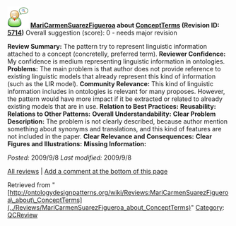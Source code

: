 [![](../images/thumb/2/29/Reviewer.png/48px-Reviewer.png)](../Image/Reviewer.png "Reviewer.png")
__[MariCarmenSuarezFigueroa](../User/MariCarmenSuarezFigueroa "User:MariCarmenSuarezFigueroa") about [ConceptTerms](../Submissions/ConceptTerms "Submissions:ConceptTerms") (Revision ID: [5714](../Submissions/ConceptTerms@oldid=5714 "http://ontologydesignpatterns.org/wiki/Submissions:ConceptTerms?oldid=5714"))__
Overall suggestion (score): 0 - needs major revision




 __Review Summary:__ The pattern try to represent linguistic information attached to a concept (concretelly, preferred term).
__Reviewer Confidence:__ My confidence is medium representing linguistic information in ontologies.
__Problems:__ The main problem is that author does not provide reference to existing linguistic models that already represent this kind of information (such as the LIR model).
__Community Relevance:__ This kind of linguistic information includes in ontologies is relevant for many proposes. However, the pattern would have more impact if it be extracted or related to already existing models that are in use.
__Relation to Best Practices:__ 
__Reusability:__ 
__Relations to Other Patterns:__ 
__Overall Understandability:__ 
__Clear Problem Description:__ The problem is not clearly described, because author mention something about synonyms and translations, and this kind of features are not included in the paper.
__Clear Relevance and Consequences:__ 
__Clear Figures and Illustrations:__ 
__Missing Information:__ 

_Posted:_ 2009/9/8 _Last modified:_ 2009/9/8



[All reviews](../Reviews/Main "Reviews:Main") | [Add a comment at the bottom of this page](index.php@title=Odp%253AAdd_comment&target=../Reviews/MariCarmenSuarezFigueroa_about_ConceptTerms#New_comment "http://ontologydesignpatterns.org/wiki/index.php?title=Odp:Add_comment&target=Reviews:MariCarmenSuarezFigueroa_about_ConceptTerms#New_comment")


Retrieved from "[http://ontologydesignpatterns.org/wiki/Reviews:MariCarmenSuarezFigueroa\_about\_ConceptTerms](../Reviews/MariCarmenSuarezFigueroa_about_ConceptTerms)"
 [Category](http://ontologydesignpatterns.org/wiki/Special:Categories "Special:Categories"): [QCReview](../Category/QCReview "Category:QCReview")